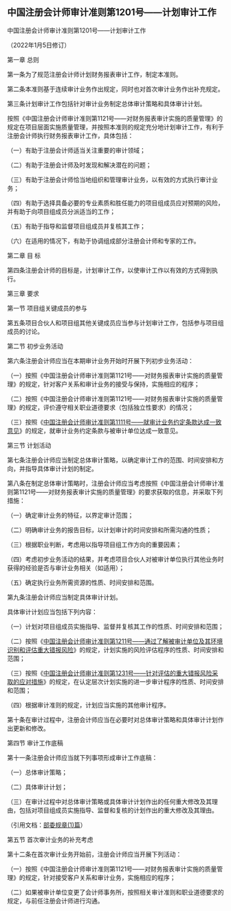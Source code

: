 ## 中国注册会计师审计准则第1201号——计划审计工作
中国注册会计师审计准则第1201号——计划审计工作

（2022年1月5日修订）

第一章 总则

第一条为了规范注册会计师计划财务报表审计工作，制定本准则。

第二条本准则基于连续审计业务作出规定，同时也对首次审计业务作出补充规定。

第三条计划审计工作包括针对审计业务制定总体审计策略和具体审计计划。

按照《中国注册会计师审计准则第1121号——对财务报表审计实施的质量管理》的规定在项目层面实施质量管理，并按照本准则的规定充分地计划审计工作，有利于注册会计师执行财务报表审计工作，具体包括：

（一）有助于注册会计师适当关注重要的审计领域；

（二）有助于注册会计师及时发现和解决潜在的问题；

（三）有助于注册会计师恰当地组织和管理审计业务，以有效的方式执行审计业务；

（四）有助于选择具备必要的专业素质和胜任能力的项目组成员应对预期的风险，并有助于向项目组成员分派适当的工作；

（五）有助于指导和监督项目组成员并复核其工作；

（六）在适用的情况下，有助于协调组成部分注册会计师和专家的工作。

第二章 目 标

第四条注册会计师的目标是，计划审计工作，以使审计工作以有效的方式得到执行。

第三章 要求

第一节 项目组关键成员的参与

第五条项目合伙人和项目组其他关键成员应当参与计划审计工作，包括参与项目组成员的讨论。

第二节 初步业务活动

第六条注册会计师应当在本期审计业务开始时开展下列初步业务活动：

（一）按照《中国注册会计师审计准则第1121号——对财务报表审计实施的质量管理》的规定，针对客户关系和审计业务的接受与保持，实施相应的程序；

（二）按照《中国注册会计师审计准则第1121号——对财务报表审计实施的质量管理》的规定，评价遵守相关职业道德要求（包括独立性要求）的情况；

（三）按照《[中国注册会计师审计准则第1111号——就审计业务约定条款达成一致意见](https://taa.wkinfo.com.cn/document/show?collection=legislation&aid=MTAxMDAwMTAwNDc%3D&language=%E4%B8%AD%E6%96%87)》的规定，就审计业务约定条款与被审计单位达成一致意见。

第三节 计划活动

第七条注册会计师应当制定总体审计策略，以确定审计工作的范围、时间安排和方向，并指导具体审计计划的制定。

第八条在制定总体审计策略时，注册会计师应当考虑按照《中国注册会计师审计准则第1121号——对财务报表审计实施的质量管理》的要求获取的信息，并采取下列措施：

（一）确定审计业务的特征，以界定审计范围；

（二）明确审计业务的报告目标，以计划审计的时间安排和所需沟通的性质；

（三）根据职业判断，考虑用以指导项目组工作方向的重要因素；

（四）考虑初步业务活动的结果，并考虑项目合伙人对被审计单位执行其他业务时获得的经验是否与审计业务相关（如适用）；

（五）确定执行业务所需资源的性质、时间安排和范围。

第九条注册会计师应当制定具体审计计划。

具体审计计划应当包括下列内容：

（一）计划对项目组成员实施指导、监督并复核其工作的性质、时间安排和范围；

（二）按照《[中国注册会计师审计准则第1211号——通过了解被审计单位及其环境识别和评估重大错报风险](https://taa.wkinfo.com.cn/document/show?collection=legislation&aid=MTAxMDAxMzEyOTc%3D&language=%E4%B8%AD%E6%96%87)》的规定，计划实施的风险评估程序的性质、时间安排和范围；

（三）按照《[中国注册会计师审计准则第1231号——针对评估的重大错报风险采取的应对措施](https://taa.wkinfo.com.cn/document/show?collection=legislation&aid=MTAxMDAwMTAwNjI%3D&language=%E4%B8%AD%E6%96%87)》的规定，在认定层次计划实施的进一步审计程序的性质、时间安排和范围；

（四）根据审计准则的规定，计划应当实施的其他审计程序。

第十条在审计过程中，注册会计师应当在必要时对总体审计策略和具体审计计划作出更新和修改。

第四节 审计工作底稿

第十一条注册会计师应当就下列事项形成审计工作底稿：

（一）总体审计策略；

（二）具体审计计划；

（三）在审计过程中对总体审计策略或具体审计计划作出的任何重大修改及其理由，包括对项目组成员实施指导、监督和复核的计划作出的重大修改及其理由。

（引用文档：[部委规章(1)篇](https://taa.wkinfo.com.cn/legislation?citeId=MTAxMDAxNDkwNTFfWjNKNFQxMQ==&fq=levelEffect%C7%81004%C7%81%C7%82%E9%83%A8%E5%A7%94%E8%A7%84%E7%AB%A0)）

第五节 首次审计业务的补充考虑

第十二条在首次审计业务开始前，注册会计师应当开展下列活动：

（一）按照《中国注册会计师审计准则第1121号——对财务报表审计实施的质量管理》的规定，针对接受客户关系和审计业务，实施相应的程序；

（二）如果被审计单位变更了会计师事务所，按照相关审计准则和职业道德要求的规定，与前任注册会计师进行沟通。